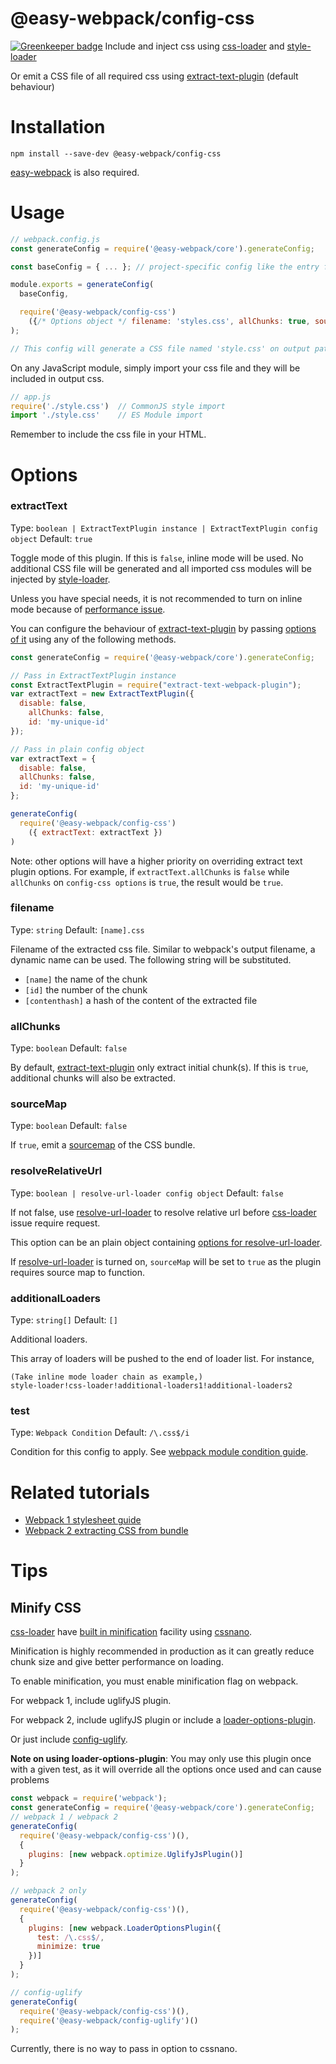 # @easy-webpack/config-css

[![Greenkeeper badge](https://badges.greenkeeper.io/easy-webpack/config-css.svg)](https://greenkeeper.io/)
Include and inject css using [css-loader] and [style-loader]

Or emit a CSS file of all required css using [extract-text-plugin] (default behaviour)

# Installation
```
npm install --save-dev @easy-webpack/config-css
```
[easy-webpack](https://github.com/easy-webpack/core) is also required.

# Usage
```js
// webpack.config.js
const generateConfig = require('@easy-webpack/core').generateConfig;

const baseConfig = { ... }; // project-specific config like the entry file

module.exports = generateConfig(
  baseConfig,

  require('@easy-webpack/config-css')
    ({/* Options object */ filename: 'styles.css', allChunks: true, sourceMap: false })
);

// This config will generate a CSS file named 'style.css' on output path of all required sources
```

On any JavaScript module, simply import your css file and they will be included in output css.
```js
// app.js
require('./style.css')  // CommonJS style import
import './style.css'    // ES Module import
```

Remember to include the css file in your HTML.

# Options
### extractText
Type: `boolean | ExtractTextPlugin instance | ExtractTextPlugin config object` Default: `true`

Toggle mode of this plugin. If this is `false`, inline mode will be used.
No additional CSS file will be generated and all imported css modules will be injected by [style-loader](https://github.com/webpack/style-loader).

Unless you have special needs, it is not recommended to turn on inline mode because of [performance issue](https://github.com/webpack/extract-text-webpack-plugin#usage-example-with-css).

You can configure the behaviour of [extract-text-plugin] by passing [options of it](https://github.com/webpack/extract-text-webpack-plugin#api) using any of the following methods.

```js
const generateConfig = require('@easy-webpack/core').generateConfig;

// Pass in ExtractTextPlugin instance
const ExtractTextPlugin = require("extract-text-webpack-plugin");
var extractText = new ExtractTextPlugin({
  disable: false,
    allChunks: false,
    id: 'my-unique-id'
}); 

// Pass in plain config object
var extractText = {
  disable: false,
  allChunks: false,
  id: 'my-unique-id'
};

generateConfig(
  require('@easy-webpack/config-css')
    ({ extractText: extractText })
)
```

Note: other options will have a higher priority on overriding extract text plugin options. 
For example, if `extractText.allChunks` is `false` while `allChunks` on `config-css options` is `true`, the result would be `true`. 

### filename
Type: `string` Default: `[name].css`

Filename of the extracted css file.
Similar to webpack's output filename, a dynamic name can be used. The following string will be substituted.
 - `[name]` the name of the chunk
 - `[id]` the number of the chunk
 - `[contenthash]` a hash of the content of the extracted file

### allChunks
Type: `boolean`  Default: `false`

By default, [extract-text-plugin] only extract initial chunk(s). If this is `true`, additional chunks will also be extracted.

### sourceMap
Type: `boolean` Default: `false`

If `true`, emit a [sourcemap](https://www.html5rocks.com/en/tutorials/developertools/sourcemaps/) of the CSS bundle.

### resolveRelativeUrl
Type: `boolean | resolve-url-loader config object` Default: `false`

If not false, use [resolve-url-loader] to resolve relative url before [css-loader] issue require request.

This option can be an plain object containing [options for resolve-url-loader](https://github.com/bholloway/resolve-url-loader#options).

If [resolve-url-loader] is turned on, `sourceMap` will be set to `true` as the plugin requires source map to function.

### additionalLoaders
Type: `string[]` Default: `[]`

Additional loaders.

This array of loaders will be pushed to the end of loader list. For instance,
```
(Take inline mode loader chain as example,)
style-loader!css-loader!additional-loaders1!additional-loaders2
```

### test
Type: `Webpack Condition` Default: `/\.css$/i`

Condition for this config to apply. See [webpack module condition guide](https://webpack.js.org/configuration/module/#condition).

# Related tutorials
 - [Webpack 1 stylesheet guide](https://webpack.github.io/docs/stylesheets.html)
 - [Webpack 2 extracting CSS from bundle](https://webpack.js.org/guides/code-splitting-css/)

# Tips
## Minify CSS
[css-loader] have [built in minification](https://github.com/webpack/css-loader#minification) facility using [cssnano](http://cssnano.co/).

Minification is highly recommended in production as it can greatly reduce chunk size and give better performance on loading.
 
To enable minification, you must enable minification flag on webpack.

For webpack 1, include uglifyJS plugin.

For webpack 2, include uglifyJS plugin or include a [loader-options-plugin](https://webpack.js.org/plugins/loader-options-plugin/).

Or just include [config-uglify](https://github.com/easy-webpack/config-uglify).

__Note on using loader-options-plugin__: You may only use this plugin once with a given test, as it will override all the options once used and can cause problems

```js
const webpack = require('webpack');
const generateConfig = require('@easy-webpack/core').generateConfig;
// webpack 1 / webpack 2
generateConfig(
  require('@easy-webpack/config-css')(),
  {
    plugins: [new webpack.optimize.UglifyJsPlugin()]
  }
);

// webpack 2 only
generateConfig(
  require('@easy-webpack/config-css')(),
  {
    plugins: [new webpack.LoaderOptionsPlugin({
      test: /\.css$/,
      minimize: true
    })]
  }
);

// config-uglify
generateConfig(
  require('@easy-webpack/config-css')(),
  require('@easy-webpack/config-uglify')()
);
```

Currently, there is no way to pass in option to cssnano.

[extract-text-plugin]: https://github.com/webpack/extract-text-webpack-plugin
[css-loader]: https://github.com/webpack/css-loader
[style-loader]: https://github.com/webpack/style-loader
[resolve-url-loader]: https://github.com/bholloway/resolve-url-loader